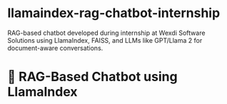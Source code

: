 # llamaindex-rag-chatbot-internship
RAG-based chatbot developed during internship at Wexdi Software Solutions using LlamaIndex, FAISS, and LLMs like GPT/Llama 2 for document-aware conversations.

# 🤖 RAG-Based Chatbot using LlamaIndex
